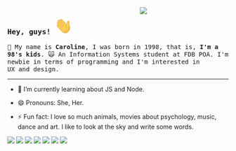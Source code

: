 <img align="right" width="40%" src="https://media.giphy.com/media/12vMdxeCwbW2kVVWwF/giphy.gif" />

### <samp>Hey, guys! <img src="https://raw.githubusercontent.com/ABSphreak/ABSphreak/master/gifs/Hi.gif" width="40px" /></samp>

<samp> :peach: My name is **Caroline**, I was born in 1998, that is, **I'm a <br> 98's kids**. :scream_cat: </samp>
<samp>An Information Systems student at FDB POA. I'm newbie in terms of programming and I'm interested in<br> UX and design. </samp>
____________________________________________

- 🌱 I’m currently learning about JS and Node.

- 😄 Pronouns: She, Her.

- ⚡ Fun fact: I love so much animals, movies about psychology, music, dance and art. I like to look at the sky and write some words.

<img src="https://img.shields.io/badge/-JavaScript-black?style=rounded&logo=javascript" /> <img src="https://img.shields.io/badge/-CSS3-1572B6?style=rounded&logo=css3" /> <img src="https://img.shields.io/badge/-HTML5-yellowgreen?style=rounded&logo=html5&logoColor=white" /> <img src="https://img.shields.io/badge/-Java-red?style=rounded&logo=java" /> <img src="https://img.shields.io/badge/-purple?style=rounded&logo=c&logoColor=white" /> <img src="https://img.shields.io/badge/-Nodejs-339933?style=rounded&logo=Node.js&logoColor=white"/>
<img src="https://img.shields.io/badge/-Reactjs-483d8b?style=rounded&logo=React.js&logoColor=white" />
